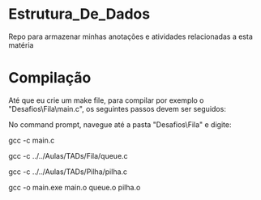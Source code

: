 # Estrutura_De_Dados
Repo para armazenar minhas anotações e atividades relacionadas a esta matéria

# Compilação
Até que eu crie um make file, para compilar por exemplo o "Desafios\Fila\main.c",
os seguintes passos devem ser seguidos:

No command prompt, navegue até a pasta "Desafios\Fila" e digite:

gcc -c main.c

gcc -c ../../Aulas/TADs/Fila/queue.c

gcc -c ../../Aulas/TADs/Pilha/pilha.c


gcc -o main.exe main.o queue.o pilha.o